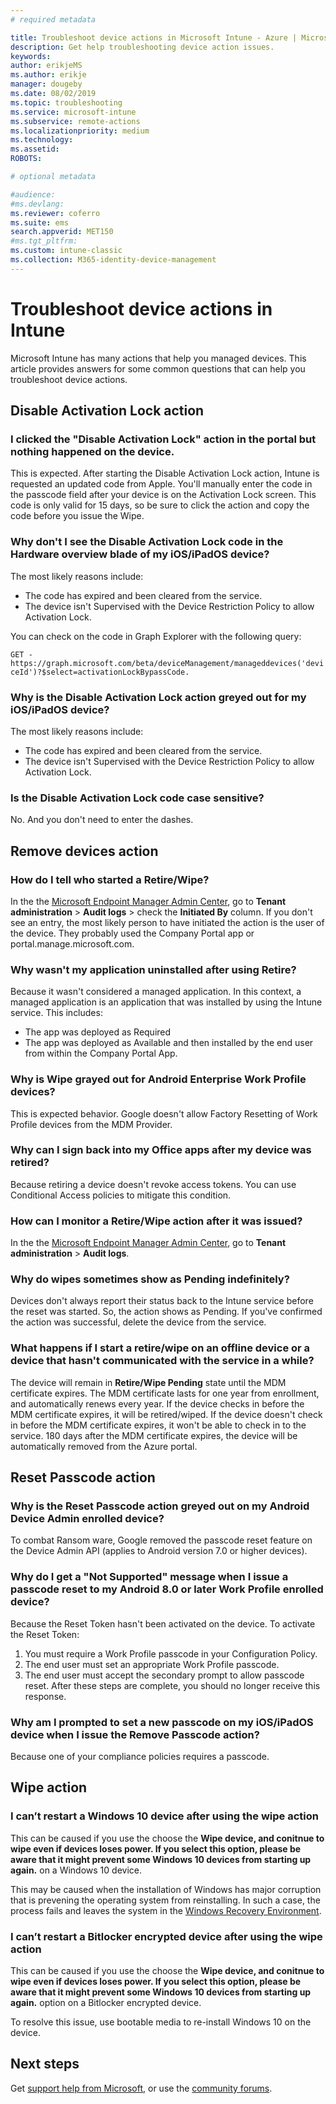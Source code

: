 ```yaml
---
# required metadata

title: Troubleshoot device actions in Microsoft Intune - Azure | Microsoft Docs
description: Get help troubleshooting device action issues.
keywords:
author: erikjeMS
ms.author: erikje
manager: dougeby
ms.date: 08/02/2019
ms.topic: troubleshooting
ms.service: microsoft-intune
ms.subservice: remote-actions
ms.localizationpriority: medium
ms.technology:
ms.assetid: 
ROBOTS:

# optional metadata

#audience:
#ms.devlang:
ms.reviewer: coferro
ms.suite: ems
search.appverid: MET150
#ms.tgt_pltfrm:
ms.custom: intune-classic
ms.collection: M365-identity-device-management
---
```


# Troubleshoot device actions in Intune

Microsoft Intune has many actions that help you managed devices. This article provides answers for some common questions that can help you troubleshoot device actions.

## Disable Activation Lock action

### I clicked the "Disable Activation Lock" action in the portal but nothing happened on the device.
This is expected. After starting the Disable Activation Lock action, Intune is requested an updated code from Apple. You'll manually enter the code in the passcode field after your device is on the Activation Lock screen. This code is only valid for 15 days, so be sure to click the action and copy the code before you issue the Wipe.

### Why don't I see the Disable Activation Lock code in the Hardware overview blade of my iOS/iPadOS device?
The most likely reasons include:
- The code has expired and been cleared from the service.
- The device isn't Supervised with the Device Restriction Policy to allow Activation Lock.

You can check on the code in Graph Explorer with the following query:

```GET - https://graph.microsoft.com/beta/deviceManagement/manageddevices('deviceId')?$select=activationLockBypassCode.```

### Why is the Disable Activation Lock action greyed out for my iOS/iPadOS device?
The most likely reasons include: 
- The code has expired and been cleared from the service.
- The device isn't Supervised with the Device Restriction Policy to allow Activation Lock.

### Is the Disable Activation Lock code case sensitive?
No. And you don't need to enter the dashes.

## Remove devices action

### How do I tell who started a Retire/Wipe?
In the the [Microsoft Endpoint Manager Admin Center](https://go.microsoft.com/fwlink/?linkid=2109431), go to **Tenant administration** > **Audit logs** > check the **Initiated By** column.
If you don't see an entry, the most likely person to have initiated the action is the user of the device. They probably used the Company Portal app or portal.manage.microsoft.com.

### Why wasn't my application uninstalled after using Retire?
Because it wasn't considered a managed application. In this context, a managed application is an application that was installed by using the Intune service. This includes:
- The app was deployed as Required
- The app was deployed as Available and then installed by the end user from within the Company Portal App.

### Why is Wipe grayed out for Android Enterprise Work Profile devices?
This is expected behavior. Google doesn't allow Factory Resetting of Work Profile devices from the MDM Provider.

### Why can I sign back into my Office apps after my device was retired?
Because retiring a device doesn't revoke access tokens. You can use Conditional Access policies to mitigate this condition.

### How can I monitor a Retire/Wipe action after it was issued?
In the the [Microsoft Endpoint Manager Admin Center](https://go.microsoft.com/fwlink/?linkid=2109431), go to **Tenant administration** > **Audit logs**.

### Why do wipes sometimes show as Pending indefinitely?
Devices don't always report their status back to the Intune service before the reset was started. So, the action shows as Pending. If you've confirmed the action was successful, delete the device from the service.

### What happens if I start a retire/wipe on an offline device or a device that hasn't communicated with the service in a while?
The device will remain in **Retire/Wipe Pending** state until the MDM certificate expires. The MDM certificate lasts for one year from enrollment, and automatically renews every year. If the device checks in before the MDM certificate expires, it will be retired/wiped. If the device doesn't check in before the MDM certificate expires, it won't be able to check in to the service. 180 days after the MDM certificate expires, the device will be automatically removed from the Azure portal.


## Reset Passcode action

### Why is the Reset Passcode action greyed out on my Android Device Admin enrolled device?
To combat Ransom ware, Google removed the  passcode reset feature on the Device Admin API (applies to Android version 7.0 or higher devices).

### Why do I get a "Not Supported" message when I issue a passcode reset to my Android 8.0 or later Work Profile enrolled device?
Because the Reset Token hasn't been activated on the device. To activate the Reset Token:
1. You must require a Work Profile passcode in your Configuration Policy.
2. The end user must set an appropriate Work Profile passcode.
3. The end user must accept the secondary prompt to allow passcode reset.
After these steps are complete, you should no longer receive this response.

### Why am I prompted to set a new passcode on my iOS/iPadOS device when I issue the Remove Passcode action?
Because one of your compliance policies requires a passcode.


## Wipe action

### I can’t restart a Windows 10 device after using the wipe action
This can be caused if you use the choose the **Wipe device, and conitnue to wipe even if devices loses power. If you select this option, please be aware that it might prevent some Windows 10 devices from starting up again.** on a Windows 10 device.

This may be caused when the installation of Windows has major corruption that is prevening the operating system from reinstalling. In such a case, the process fails and leaves the system in the [Windows Recovery Environment]( https://docs.microsoft.com/windows-hardware/manufacture/desktop/windows-recovery-environment--windows-re--technical-reference).

### I can’t restart a Bitlocker encrypted device after using the wipe action
This can be caused if you use the choose the **Wipe device, and conitnue to wipe even if devices loses power. If you select this option, please be aware that it might prevent some Windows 10 devices from starting up again.** option on a Bitlocker encrypted device.

To resolve this issue, use bootable media to re-install Windows 10 on the device.


## Next steps

Get [support help from Microsoft](../fundamentals/get-support.md), or use the [community forums](https://social.technet.microsoft.com/Forums/en-US/home?category=microsoftintune).
